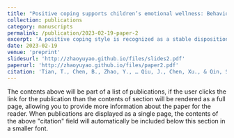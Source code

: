 ```yaml
---
title: "Positive coping supports children’s emotional wellness: Behavioral evidence and neuroendocrine mechanisms"
collection: publications
category: manuscripts
permalink: /publication/2023-02-19-paper-2
excerpt: 'A positive coping style is recognized as a stable disposition to foster emotional wellness and resilience, enabling an adaptive process of assessing and dealing with environmental challenges. Such an adaptive process is believed to rely on a nuanced interplay of the hippocampal system and the primary stress hormone cortisol activity. As a hallmark of diurnal cortisol rhythm, cortisol awakening response (CAR) is sensitive to upcoming stress and subserves the preparation of the hippocampal system for rapid behavioral adaption. Yet, little is known about how the hippocampal system and CAR contribute to the merit of positive coping on emotional wellness. By two studies, we investigate the effects of positive coping on children’s emotional wellness and CAR, as well as longitudinal changes in hippocampal-neocortical functional systems involved in emotional processing. Behaviorally, positive coping predicted better emotional regulation ability, but lower anxiety and lower response caution in emotional decision-making. At the endocrine and neurocognitive level, positive coping was associated with greater CAR, which further predicted higher connectivity of the hippocampus with ventrolateral prefrontal cortex (vlPFC) and stimulus-sensitive neocortex one year later. Furthermore, CAR mediated an indirect association between positive coping and longitudinal increases in hippocampal-neocortical connectivity. Positive coping and CAR together could account for the maturity of vlPFC through longitudinal changes in hippocampal-neocortical connectivity. Overall, our findings suggest a cognitive-neuroendocrinal framework in which positive coping shapes hippocampal-neocortical maturation via stress hormone response to support emotional wellness.'
date: 2023-02-19
venue: 'preprint'
slidesurl: 'http://zhaoyuyao.github.io/files/slides2.pdf'
paperurl: 'http://zhaoyuyao.github.io/files/paper2.pdf'
citation: 'Tian, T., Chen, B., Zhao, Y., … Qiu, J., Chen, Xu., & Qin, S. (2023). Positive coping supports children’s emotional wellness: Behavioral evidence and neuroendocrine mechanisms. (preprint). https://doi.org/10.1101/2023.02.19.526965'
---
```


The contents above will be part of a list of publications, if the user clicks the link for the publication than the contents of section will be rendered as a full page, allowing you to provide more information about the paper for the reader. When publications are displayed as a single page, the contents of the above "citation" field will automatically be included below this section in a smaller font.
